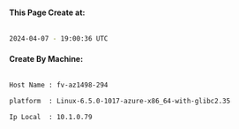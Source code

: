 
   
#### This Page Create at:

```bash

2024-04-07 - 19:00:36 UTC

```

#### Create By Machine:

```bash

Host Name : fv-az1498-294

platform  : Linux-6.5.0-1017-azure-x86_64-with-glibc2.35

Ip Local  : 10.1.0.79

```

